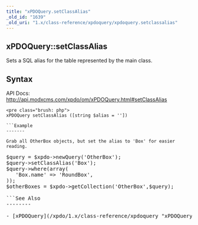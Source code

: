 ```yaml
---
title: "xPDOQuery.setClassAlias"
_old_id: "1639"
_old_uri: "1.x/class-reference/xpdoquery/xpdoquery.setclassalias"
---
```


xPDOQuery::setClassAlias
------------------------

Sets a SQL alias for the table represented by the main class.

Syntax
------

API Docs: <http://api.modxcms.com/xpdo/om/xPDOQuery.html#setClassAlias>

```
<pre class="brush: php">
xPDOQuery setClassAlias ([string $alias = ''])

```Example
-------

Grab all OtherBox objects, but set the alias to 'Box' for easier reading.

```
<pre class="brush: php">
$query = $xpdo->newQuery('OtherBox');
$query->setClassAlias('Box');
$query->where(array(
   'Box.name' => 'RoundBox',
));
$otherBoxes = $xpdo->getCollection('OtherBox',$query);

```See Also
--------

- [xPDOQuery](/xpdo/1.x/class-reference/xpdoquery "xPDOQuery")